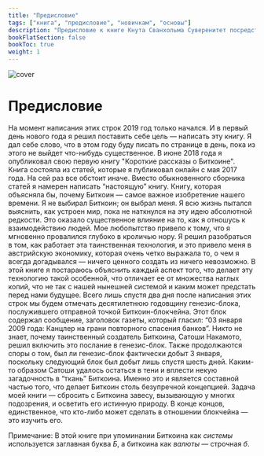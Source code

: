 ```yaml
---
title: "Предисловие"
tags: ["книга", "предисловие", "новичкам", "основы"]
description: "Предисловие к книге Кнута Сванхольма Суверенитет посредством математики."
bookFlatSection: false
bookToc: true
weight: 1
---
```


![cover](../../covers/stm.png)

# Предисловие

На момент написания этих строк 2019 год только начался. И в первый день нового года я решил поставить себе цель — написать эту книгу. Я дал себе слово, что в этом году буду писать по странице в день, пока из этого не выйдет что-нибудь существенное. В июне 2018 года я опубликовал свою первую книгу "Короткие рассказы о Биткоине". Книга состояла из статей, которые я публиковал онлайн с мая 2017 года. На сей раз все обстоит иначе. Вместо обыкновенного сборника статей я намерен написать “настоящую” книгу. Книгу, которая объясняла бы, почему Биткоин — самое важное изобретение нашего времени. Я не выбирал Биткоин; он выбрал меня. Я всю жизнь пытался выяснить, как устроен мир, пока не наткнулся на эту идею абсолютной редкости. Это оказало существенное влияние на то, как я отношусь к взаимодействию людей. Мое любопытство привело к тому, что я мгновенно провалился глубоко в кроличью нору. Я решил разобраться в том, как работает эта таинственная технология, и это привело меня в австрийскую экономику, которая очень четко выражала то, о чем я всегда догадывался — ничего ценного создать из ничего невозможно. В этой книге я постараюсь объяснить каждый аспект того, что делает эту технологию такой особенной, что отличает ее от множества наглых копий, что не так с нашей нынешней системой и каким может предстать перед нами будущее. Всего лишь спустя два дня после написания этих строк мы будем отмечать десятилетнюю годовщину генезис-блока, послужившего отправной точкой Биткоин-блокчейна. Этот блок содержал сообщение, заголовок газеты, который гласил: “03 января 2009 года: Канцлер на грани повторного спасения банков”. Никто не знает, почему таинственный создатель Биткоина, Сатоши Накамото, решил включить это послание в генезис-блок. Также продолжаются споры о том, был ли генезис-блок фактически добыт 3 января, поскольку следующий блок был добыт лишь спустя шесть дней. Каким-то образом Сатоши удалось остаться в тени и вплести некую загадочность в “ткань” Биткоина. Именно это и является составной частью того, что делает Биткоин столь безупречной концепцией. Задача моей книги — сбросить с Биткоина завесу, вызывающую у многих подозрения, и осветить его истинную природу. В конце концов, единственное, что кто-либо может сделать в отношении блокчейна — это изучить его. 

Примечание: В этой книге при упоминании Биткоина как *системы* используется заглавная буква *Б*, а биткоина как *валюты* — строчная *б*.
